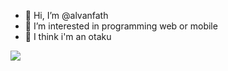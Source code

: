 - 👋 Hi, I’m @alvanfath
- 👀 I’m interested in programming web or mobile
- 🌱 I think i'm an otaku



![]([https://i.pinimg.com/originals/1d/d2/09/1dd2095b4bb6919583a64c1d245856bb.gif](https://pin.it/1rmJgOl))

<!---
alvanfath/alvanfath is a ✨ special ✨ repository because its `README.md` (this file) appears on your GitHub profile.
You can click the Preview link to take a look at your changes.
--->
